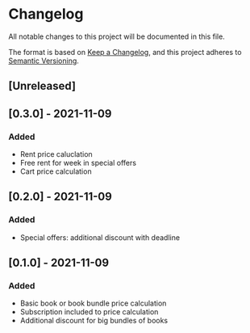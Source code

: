 # Changelog

All notable changes to this project will be documented in this file.

The format is based on [Keep a Changelog](https://keepachangelog.com/en/1.0.0/),
and this project adheres to [Semantic Versioning](https://semver.org/spec/v2.0.0.html).

## [Unreleased]

## [0.3.0] - 2021-11-09
### Added
- Rent price caluclation
- Free rent for week in special offers
- Cart price calculation

## [0.2.0] - 2021-11-09
### Added
- Special offers: additional discount with deadline

## [0.1.0] - 2021-11-09
### Added
- Basic book or book bundle price calculation
- Subscription included to price calculation
- Additional discount for big bundles of books
